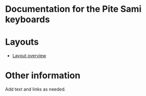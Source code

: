 # Documentation for the Pite Sami keyboards

# Layouts

-   [Layout overview](layout.md)

# Other information

Add text and links as needed.
